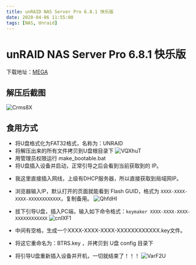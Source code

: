 ```yaml
---
title: unRAID NAS Server Pro 6.8.1 快乐版
date: 2020-04-06 11:55:00
tags: [NAS, Unraid]
---
```


# unRAID NAS Server Pro 6.8.1 快乐版
<!--[unRAID NAS Server Pro 6.8.2 开心版](http://www.hopol.cn/2020/01/1510/)-->

下载地址：[MEGA](https://mega.nz/folder/kv4w0YJA#YtT-Kr3lfa2zDPrEOpSEyw)

## 解压后截图
![Crms8X](https://blog-1251678165.cos.ap-chengdu.myqcloud.com/Crms8X.jpg)

## 食用方式
* 将U盘格式化为FAT32格式，名称为：UNRAID
* 将解压出来的所有文件拷贝到U盘根目录下
![VQXhuT](https://blog-1251678165.cos.ap-chengdu.myqcloud.com/VQXhuT.jpg)
* 用管理员权限运行 make_bootable.bat
* 将U盘插入设备并启动，正常引导之后会看到当前获取到的 IP。
<!--more-->
* 我这里直接插入网线，上级有DHCP服务器，所以直接获取到局域网IP。
* 浏览器输入IP，默认打开的页面就能看到 Flash GUID，格式为 `XXXX-XXXX-XXXX-XXXXXXXXXXXX`，复制备用。
![QhfdHI](https://blog-1251678165.cos.ap-chengdu.myqcloud.com/QhfdHI.jpg)

* 拔下引导U盘，插入PC端，输入如下命令格式：`keymaker XXXX-XXXX-XXXX-XXXXXXXXXXXX`
![cnIXF1](https://blog-1251678165.cos.ap-chengdu.myqcloud.com/cnIXF1.jpg)

* 中间有空格，生成一个XXXX-XXXX-XXXX-XXXXXXXXXXXX.key文件。
* 将这它重命名为：BTRS.key ，并拷贝到 U盘 config 目录下
* 将引导U盘重新插入设备并开机，一切就结束了！！！
![VarF2U](https://blog-1251678165.cos.ap-chengdu.myqcloud.com/VarF2U.jpg)